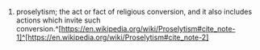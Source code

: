 1. proselytism; the act or fact of religious conversion, and it also includes actions which invite such conversion.^[https://en.wikipedia.org/wiki/Proselytism#cite_note-1]^[https://en.wikipedia.org/wiki/Proselytism#cite_note-2]